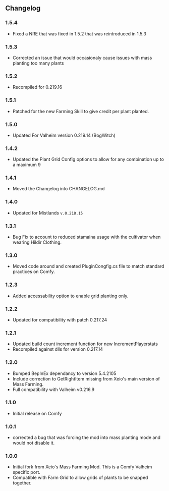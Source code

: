 ## Changelog

### 1.5.4

* Fixed a NRE that was fixed in 1.5.2 that was reintroduced in 1.5.3

### 1.5.3

* Corrected an issue that would occasionaly cause issues with mass planting too many plants

### 1.5.2

* Recompiled for 0.219.16

### 1.5.1

* Patched for the new Farming Skill to give credit per plant planted.

### 1.5.0

* Updated For Valheim version 0.219.14 (BogWitch)

### 1.4.2

* Updated the Plant Grid Config options to allow for any combination up to a maximum 9

### 1.4.1

* Moved the Changelog into CHANGELOG.md

### 1.4.0

* Updated for Mistlands `v.0.218.15`

### 1.3.1

* Bug Fix to account to reduced stamaina usage with the cultivator when wearing Hildir Clothing.

### 1.3.0

* Moved code around and created PluginCongfig.cs file to match standard practices on Comfy.

### 1.2.3

* Added accessability option to enable grid planting only.

### 1.2.2

* Updated for compatibility with patch 0.217.24

### 1.2.1

* Updated build count increment function for new IncrementPlayerstats
* Recompiled against dlls for version 0.217.14

### 1.2.0

* Bumped BepInEx dependancy to version 5.4.2105
* Include correction to GetRightItem missing from Xeio's main version of Mass Farming.
* Full compatibility with Valheim v0.216.9

### 1.1.0

* Initial release on Comfy

### 1.0.1

* corrected a bug that was forcing the mod into mass planting mode and would not disable it.

### 1.0.0

  * Initial fork from Xeio's Mass Farming Mod.  This is a Comfy Valheim specific port.
  * Compatible with Farm Grid to allow grids of plants to be snapped together. 